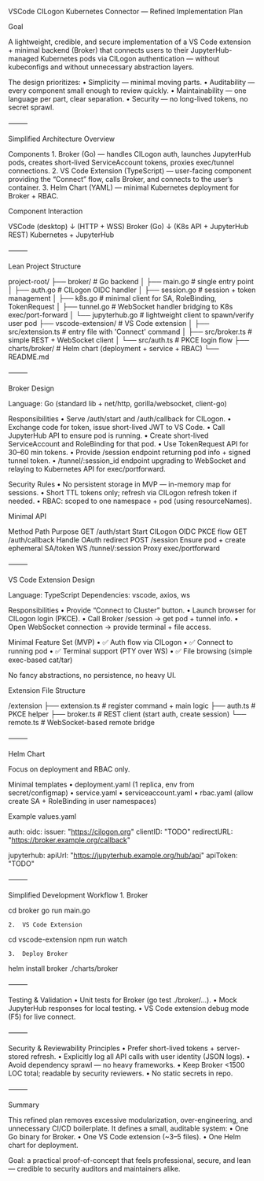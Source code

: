VSCode CILogon Kubernetes Connector — Refined Implementation Plan

Goal

A lightweight, credible, and secure implementation of a VS Code extension + minimal backend (Broker) that connects users to their JupyterHub-managed Kubernetes pods via CILogon authentication — without kubeconfigs and without unnecessary abstraction layers.

The design prioritizes:
	•	Simplicity — minimal moving parts.
	•	Auditability — every component small enough to review quickly.
	•	Maintainability — one language per part, clear separation.
	•	Security — no long-lived tokens, no secret sprawl.

⸻

Simplified Architecture Overview

Components
	1.	Broker (Go) — handles CILogon auth, launches JupyterHub pods, creates short-lived ServiceAccount tokens, proxies exec/tunnel connections.
	2.	VS Code Extension (TypeScript) — user-facing component providing the “Connect” flow, calls Broker, and connects to the user’s container.
	3.	Helm Chart (YAML) — minimal Kubernetes deployment for Broker + RBAC.

Component Interaction

VSCode (desktop)
   ↓  (HTTP + WSS)
Broker (Go)
   ↓  (K8s API + JupyterHub REST)
Kubernetes + JupyterHub


⸻

Lean Project Structure

project-root/
├── broker/              # Go backend
│   ├── main.go          # single entry point
│   ├── auth.go          # CILogon OIDC handler
│   ├── session.go       # session + token management
│   ├── k8s.go           # minimal client for SA, RoleBinding, TokenRequest
│   ├── tunnel.go        # WebSocket handler bridging to K8s exec/port-forward
│   └── jupyterhub.go    # lightweight client to spawn/verify user pod
├── vscode-extension/    # VS Code extension
│   ├── src/extension.ts # entry file with 'Connect' command
│   ├── src/broker.ts    # simple REST + WebSocket client
│   └── src/auth.ts      # PKCE login flow
├── charts/broker/       # Helm chart (deployment + service + RBAC)
└── README.md


⸻

Broker Design

Language: Go (standard lib + net/http, gorilla/websocket, client-go)

Responsibilities
	•	Serve /auth/start and /auth/callback for CILogon.
	•	Exchange code for token, issue short-lived JWT to VS Code.
	•	Call JupyterHub API to ensure pod is running.
	•	Create short-lived ServiceAccount and RoleBinding for that pod.
	•	Use TokenRequest API for 30–60 min tokens.
	•	Provide /session endpoint returning pod info + signed tunnel token.
	•	/tunnel/:session_id endpoint upgrading to WebSocket and relaying to Kubernetes API for exec/portforward.

Security Rules
	•	No persistent storage in MVP — in-memory map for sessions.
	•	Short TTL tokens only; refresh via CILogon refresh token if needed.
	•	RBAC: scoped to one namespace + pod (using resourceNames).

Minimal API

Method	Path	Purpose
GET	/auth/start	Start CILogon OIDC PKCE flow
GET	/auth/callback	Handle OAuth redirect
POST	/session	Ensure pod + create ephemeral SA/token
WS	/tunnel/:session	Proxy exec/portforward


⸻

VS Code Extension Design

Language: TypeScript
Dependencies: vscode, axios, ws

Responsibilities
	•	Provide “Connect to Cluster” button.
	•	Launch browser for CILogon login (PKCE).
	•	Call Broker /session → get pod + tunnel info.
	•	Open WebSocket connection → provide terminal + file access.

Minimal Feature Set (MVP)
	•	✅ Auth flow via CILogon
	•	✅ Connect to running pod
	•	✅ Terminal support (PTY over WS)
	•	✅ File browsing (simple exec-based cat/tar)

No fancy abstractions, no persistence, no heavy UI.

Extension File Structure

/extension
├── extension.ts       # register command + main logic
├── auth.ts            # PKCE helper
├── broker.ts          # REST client (start auth, create session)
└── remote.ts          # WebSocket-based remote bridge


⸻

Helm Chart

Focus on deployment and RBAC only.

Minimal templates
	•	deployment.yaml (1 replica, env from secret/configmap)
	•	service.yaml
	•	serviceaccount.yaml
	•	rbac.yaml (allow create SA + RoleBinding in user namespaces)

Example values.yaml

auth:
  oidc:
    issuer: "https://cilogon.org"
    clientID: "TODO"
    redirectURL: "https://broker.example.org/callback"

jupyterhub:
  apiUrl: "https://jupyterhub.example.org/hub/api"
  apiToken: "TODO"


⸻

Simplified Development Workflow
	1.	Broker

cd broker
go run main.go


	2.	VS Code Extension

cd vscode-extension
npm run watch


	3.	Deploy Broker

helm install broker ./charts/broker



⸻

Testing & Validation
	•	Unit tests for Broker (go test ./broker/...).
	•	Mock JupyterHub responses for local testing.
	•	VS Code extension debug mode (F5) for live connect.

⸻

Security & Reviewability Principles
	•	Prefer short-lived tokens + server-stored refresh.
	•	Explicitly log all API calls with user identity (JSON logs).
	•	Avoid dependency sprawl — no heavy frameworks.
	•	Keep Broker <1500 LOC total; readable by security reviewers.
	•	No static secrets in repo.

⸻

Summary

This refined plan removes excessive modularization, over-engineering, and unnecessary CI/CD boilerplate. It defines a small, auditable system:
	•	One Go binary for Broker.
	•	One VS Code extension (~3–5 files).
	•	One Helm chart for deployment.

Goal: a practical proof-of-concept that feels professional, secure, and lean — credible to security auditors and maintainers alike.